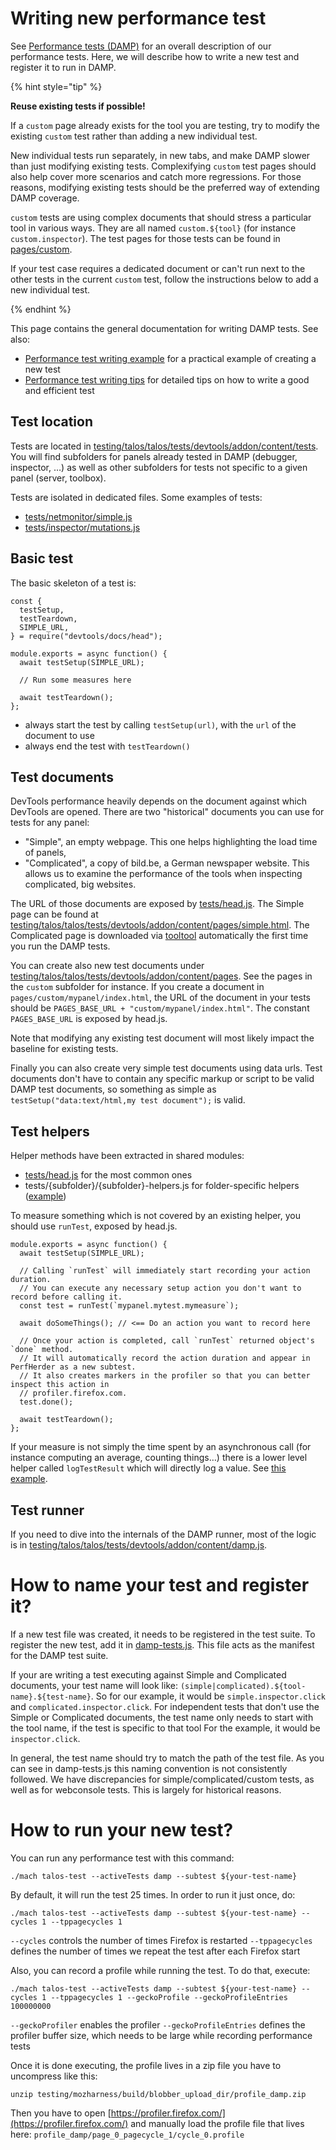 # Writing new performance test

See [Performance tests (DAMP)](performance-tests.md) for an overall description of our performance tests.
Here, we will describe how to write a new test and register it to run in DAMP.

{% hint style="tip" %}

**Reuse existing tests if possible!**

If a `custom` page already exists for the tool you are testing, try to modify the existing `custom` test rather than adding a new individual test.

New individual tests run separately, in new tabs, and make DAMP slower than just modifying existing tests. Complexifying `custom` test pages should also help cover more scenarios and catch more regressions. For those reasons, modifying existing tests should be the preferred way of extending DAMP coverage.

`custom` tests are using complex documents that should stress a particular tool in various ways. They are all named `custom.${tool}` (for instance `custom.inspector`). The test pages for those tests can be found in [pages/custom](https://searchfox.org/mozilla-central/source/testing/talos/talos/tests/devtools/addon/content/pages/custom).

If your test case requires a dedicated document or can't run next to the other tests in the current `custom` test, follow the instructions below to add a new individual test.

{% endhint %}

This page contains the general documentation for writing DAMP tests. See also:
- [Performance test writing example](./writing-perf-tests-example.html) for a practical example of creating a new test
- [Performance test writing tips](./writing-perf-tests-tips.html) for detailed tips on how to write a good and efficient test

## Test location

Tests are located in [testing/talos/talos/tests/devtools/addon/content/tests](https://searchfox.org/mozilla-central/source/testing/talos/talos/tests/devtools/addon/content/tests). You will find subfolders for panels already tested in DAMP (debugger, inspector, …) as well as other subfolders for tests not specific to a given panel (server, toolbox).

Tests are isolated in dedicated files. Some examples of tests:
- [tests/netmonitor/simple.js](https://searchfox.org/mozilla-central/source/testing/talos/talos/tests/devtools/addon/content/tests/netmonitor/simple.js)
- [tests/inspector/mutations.js](https://searchfox.org/mozilla-central/source/testing/talos/talos/tests/devtools/addon/content/tests/inspector/mutations.js)

## Basic test

The basic skeleton of a test is:

```
const {
  testSetup,
  testTeardown,
  SIMPLE_URL,
} = require("devtools/docs/head");

module.exports = async function() {
  await testSetup(SIMPLE_URL);

  // Run some measures here

  await testTeardown();
};
```

* always start the test by calling `testSetup(url)`, with the `url` of the document to use
* always end the test with `testTeardown()`


## Test documents

DevTools performance heavily depends on the document against which DevTools are opened. There are two "historical" documents you can use for tests for any panel:
* "Simple", an empty webpage. This one helps highlighting the load time of panels,
* "Complicated", a copy of bild.be, a German newspaper website. This allows us to examine the performance of the tools when inspecting complicated, big websites.

The URL of those documents are exposed by [tests/head.js](https://searchfox.org/mozilla-central/source/testing/talos/talos/tests/devtools/addon/content/tests/head.js). The Simple page can be found at [testing/talos/talos/tests/devtools/addon/content/pages/simple.html](https://searchfox.org/mozilla-central/source/testing/talos/talos/tests/devtools/addon/content/pages/simple.html). The Complicated page is downloaded via [tooltool](https://wiki.mozilla.org/ReleaseEngineering/Applications/Tooltool) automatically the first time you run the DAMP tests.

You can create also new test documents under [testing/talos/talos/tests/devtools/addon/content/pages](https://searchfox.org/mozilla-central/source/testing/talos/talos/tests/devtools/addon/content/pages). See the pages in the `custom` subfolder for instance. If you create a document in `pages/custom/mypanel/index.html`, the URL of the document in your tests should be `PAGES_BASE_URL + "custom/mypanel/index.html"`. The constant `PAGES_BASE_URL` is exposed by head.js.

Note that modifying any existing test document will most likely impact the baseline for existing tests.

Finally you can also create very simple test documents using data urls. Test documents don't have to contain any specific markup or script to be valid DAMP test documents, so something as simple as `testSetup("data:text/html,my test document");` is valid.


## Test helpers

Helper methods have been extracted in shared modules:
* [tests/head.js](https://searchfox.org/mozilla-central/source/testing/talos/talos/tests/devtools/addon/content/tests/head.js) for the most common ones
* tests/{subfolder}/{subfolder}-helpers.js for folder-specific helpers ([example](https://searchfox.org/mozilla-central/source/testing/talos/talos/tests/devtools/addon/content/tests/inspector/inspector-helpers.js))

To measure something which is not covered by an existing helper, you should use `runTest`, exposed by head.js.

```
module.exports = async function() {
  await testSetup(SIMPLE_URL);

  // Calling `runTest` will immediately start recording your action duration.
  // You can execute any necessary setup action you don't want to record before calling it.
  const test = runTest(`mypanel.mytest.mymeasure`);

  await doSomeThings(); // <== Do an action you want to record here

  // Once your action is completed, call `runTest` returned object's `done` method.
  // It will automatically record the action duration and appear in PerfHerder as a new subtest.
  // It also creates markers in the profiler so that you can better inspect this action in
  // profiler.firefox.com.
  test.done();

  await testTeardown();
};
```

If your measure is not simply the time spent by an asynchronous call (for instance computing an average, counting things…) there is a lower level helper called `logTestResult` which will directly log a value. See [this example](https://searchfox.org/mozilla-central/rev/325c1a707819602feff736f129cb36055ba6d94f/testing/talos/talos/tests/devtools/addon/content/tests/webconsole/streamlog.js#62).


## Test runner

If you need to dive into the internals of the DAMP runner, most of the logic is in [testing/talos/talos/tests/devtools/addon/content/damp.js](https://searchfox.org/mozilla-central/source/testing/talos/talos/tests/devtools/addon/content/damp.js).


# How to name your test and register it?

If a new test file was created, it needs to be registered in the test suite. To register the new test, add it in [damp-tests.js](https://searchfox.org/mozilla-central/source/testing/talos/talos/tests/devtools/addon/content/damp-tests.js). This file acts as the manifest for the DAMP test suite.

If your are writing a test executing against Simple and Complicated documents, your test name will look like: `(simple|complicated).${tool-name}.${test-name}`.
So for our example, it would be `simple.inspector.click` and `complicated.inspector.click`.
For independent tests that don't use the Simple or Complicated documents, the test name only needs to start with the tool name, if the test is specific to that tool
For the example, it would be `inspector.click`.

In general, the test name should try to match the path of the test file. As you can see in damp-tests.js this naming convention is not consistently followed. We have discrepancies for simple/complicated/custom tests, as well as for webconsole tests. This is largely for historical reasons.


# How to run your new test?

You can run any performance test with this command:
```
./mach talos-test --activeTests damp --subtest ${your-test-name}
```

By default, it will run the test 25 times. In order to run it just once, do:
```
./mach talos-test --activeTests damp --subtest ${your-test-name} --cycles 1 --tppagecycles 1
```
`--cycles` controls the number of times Firefox is restarted
`--tppagecycles` defines the number of times we repeat the test after each Firefox start

Also, you can record a profile while running the test. To do that, execute:
```
./mach talos-test --activeTests damp --subtest ${your-test-name} --cycles 1 --tppagecycles 1 --geckoProfile --geckoProfileEntries 100000000
```
`--geckoProfiler` enables the profiler
`--geckoProfileEntries` defines the profiler buffer size, which needs to be large while recording performance tests

Once it is done executing, the profile lives in a zip file you have to uncompress like this:
```
unzip testing/mozharness/build/blobber_upload_dir/profile_damp.zip
```
Then you have to open [https://profiler.firefox.com/](https://profiler.firefox.com/) and manually load the profile file that lives here: `profile_damp/page_0_pagecycle_1/cycle_0.profile`


